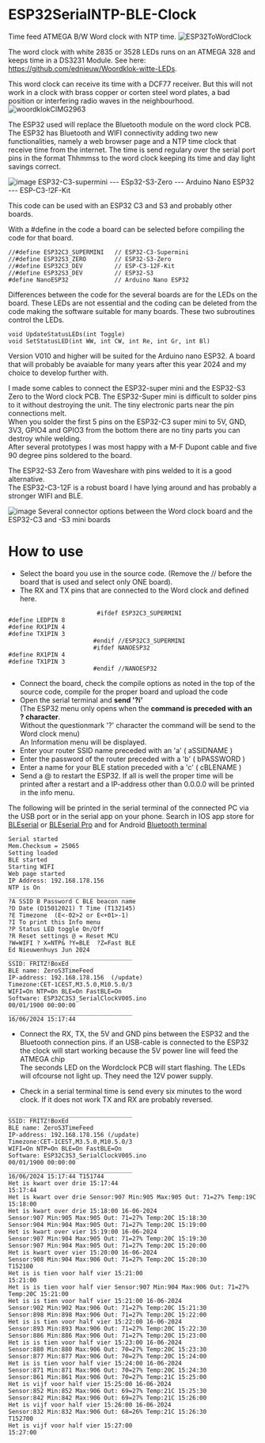 # ESP32SerialNTP-BLE-Clock
Time feed ATMEGA B/W Word clock with NTP time. 
![ESP32ToWordClock](https://github.com/ednieuw/ESP32SerialNTP-BLE-Clock/assets/12166816/ac6b3e92-fde4-49cc-915b-91af3d018617)

The word clock with white 2835 or 3528 LEDs runs on an ATMEGA 328 and keeps time in a DS3231 Module.
See here: https://github.com/ednieuw/Woordklok-witte-LEDs.

This word clock can receive its time with a DCF77 receiver. But this will not work in a clock with brass copper or corten steel word plates, a bad position or interfering radio waves in the neighbourhood.
![woordklokCIMG2963](https://github.com/ednieuw/ESP32SerialNTP-BLE-Clock/assets/12166816/ed78be12-9529-405e-b355-75b00a09bf1c)

The ESP32 used will replace the Bluetooth module on the word clock PCB. The ESP32 has Bluetooth and WIFI connectivity adding two new functionalities, namely a web browser page and a NTP time clock that receive time from the internet.
The time is send regulary over the serial port pins in the format Thhmmss to the word clock keeping its time and day light savings correct. 

![image](https://github.com/ednieuw/ESP32SerialNTP-BLE-Clock/assets/12166816/a7aacb75-6bb4-4673-abc5-d958b976eb5a)
ESP32-C3-supermini --- ESp32-S3-Zero --- Arduino Nano ESP32 --- ESP-C3-!2F-Kit 

This code can be used with an ESP32 C3 and S3 and probably other boards.

With a #define in the code a board can be selected before compiling the code for that board.<br>

```
//#define ESP32C3_SUPERMINI   // ESP32-C3-Supermini
//#define ESP32S3_ZERO        // ESP32-S3-Zero
//#define ESP32C3_DEV         // ESP-C3-12F-Kit 
//#define ESP32S3_DEV         // ESP32-S3
#define NanoESP32             // Arduino Nano ESP32
``` 
Differences between the code for the several boards are for the LEDs on the board. These LEDs are not essential and the coding can be  deleted from the code making the software suitable for many boards. These two subroutines control the LEDs.
```
void UpdateStatusLEDs(int Toggle)
void SetStatusLED(int WW, int CW, int Re, int Gr, int Bl)
```
Version V010 and higher will be suited for the Arduino nano ESP32. A board that will probably be avaiable for many years after this year 2024 and my choice to develop further with.

I made some cables to connect the ESP32-super mini and the ESP32-S3 Zero to the Word clock PCB.
The ESP32-Super mini is difficult to solder pins to it without destroying the unit. The tiny electronic parts near the pin connections melt.<br> 
When you solder the first 5 pins on the ESP32-C3 super mini to 5V, GND, 3V3, GPIO4 and GPIO3 from the bottom there are no tiny parts you can destroy while welding.<br>
After several prototypes I was most happy with a M-F Dupont cable and five 90 degree pins soldered to the board. 

The ESP32-S3 Zero from Waveshare with pins welded to it is a good alternative.<br>
The ESP32-C3-12F is a robust board I have lying around and has probably a stronger WIFI and BLE.

![image](https://github.com/ednieuw/ESP32SerialNTP-BLE-Clock/assets/12166816/0785be7a-b2b1-4e4f-80d8-a79bf15664c5)
Several connector options between the Word clock board and the ESP32-C3 and -S3 mini boards

# How to use
- Select the board you use in the source code. (Remove the // before the board that is used and select only ONE board).
- The RX and TX pins that are connected to the Word clock and defined here. 
```
                         #ifdef ESP32C3_SUPERMINI
#define LEDPIN 8
#define RX1PIN 4
#define TX1PIN 3 
                        #endif //ESP32C3_SUPERMINI
                        #ifdef NANOESP32 
#define RX1PIN 4
#define TX1PIN 3 
                        #endif //NANOESP32
```
- Connect the board, check the compile options as noted in the top of the source code, compile for the proper board and upload the code
- Open the serial terminal and **send '?i'**<br>
  (The ESP32 menu only opens when the **command is preceded with an ? character**. <br>
  Without the questionmark '?' character the command will be send to the Word clock menu)<br>
  An Information menu will be displayed.<br>
- Enter your router SSID name preceded with an 'a'  ( aSSIDNAME )
- Enter the password of the router preceded with a 'b' ( bPASSWORD )
- Enter a name for your BLE station preceded with a 'c' ( cBLENAME ) 
- Send a @ to restart the ESP32.
  If all is well the proper time will be printed after a restart and a IP-address other than 0.0.0.0 will be printed in the info menu.
 
The following will be printed in the serial terminal of the connected PC via the USB port or in the serial app on your phone.
Search in IOS app store for [BLEserial](https://apps.apple.com/nl/app/bleserial-nrf/id1632235163) or [BLEserial Pro](https://apps.apple.com/nl/app/ble-serial-pro/id1632245655)
and for Android [Bluetooth terminal](https://play.google.com/store/apps/details?id=de.kai_morich.serial_bluetooth_terminal&pli=1) 

```
Serial started
Mem.Checksum = 25065
Setting loaded
BLE started
Starting WIFI
Web page started
IP Address: 192.168.178.156
NTP is On
___________________________________
?A SSID B Password C BLE beacon name
?D Date (D15012021) T Time (T132145)
?E Timezone  (E<-02>2 or E<+01>-1)
?I To print this Info menu
?P Status LED toggle On/Off
?R Reset settings @ = Reset MCU
?W=WIFI ? X=NTP& ?Y=BLE  ?Z=Fast BLE
Ed Nieuwenhuys Jun 2024
___________________________________
SSID: FRITZ!BoxEd
BLE name: ZeroS3TimeFeed
IP-address: 192.168.178.156  (/update)
Timezone:CET-1CEST,M3.5.0,M10.5.0/3
WIFI=On NTP=On BLE=On FastBLE=On
Software: ESP32C3S3_SerialClockV005.ino
00/01/1900 00:00:00 
___________________________________
16/06/2024 15:17:44 
```
- Connect the RX, TX, the 5V and GND pins between the ESP32 and the Bluetooth connection pins.
if an USB-cable is connected to the ESP32 the clock will start working because the 5V power line will feed the ATMEGA chip<br>
The seconds LED on the Wordclock PCB will start flashing. The LEDs will ofcourse not light up. They need the 12V power supply.

- Check in a serial terminal time is send every six minutes to the word clock. 
  If it does not work TX and RX are probably reversed.

```
___________________________________
SSID: FRITZ!BoxEd
BLE name: ZeroS3TimeFeed
IP-address: 192.168.178.156 (/update)
Timezone:CET-1CEST,M3.5.0,M10.5.0/3
WIFI=On NTP=On BLE=On FastBLE=On
Software: ESP32C3S3_SerialClockV005.ino
00/01/1900 00:00:00 
___________________________________
16/06/2024 15:17:44 T151744
Het is kwart over drie 15:17:44
15:17:44
Het is kwart over drie Sensor:907 Min:905 Max:905 Out: 71=27% Temp:19C 15:18:00
Het is kwart over drie 15:18:00 16-06-2024
Sensor:907 Min:905 Max:905 Out: 71=27% Temp:20C 15:18:30
Sensor:904 Min:904 Max:905 Out: 71=27% Temp:20C 15:19:00
Het is kwart over vier 15:19:00 16-06-2024
Sensor:907 Min:904 Max:905 Out: 71=27% Temp:20C 15:19:30
Sensor:907 Min:904 Max:905 Out: 71=27% Temp:20C 15:20:00
Het is kwart over vier 15:20:00 16-06-2024
Sensor:908 Min:904 Max:906 Out: 71=27% Temp:20C 15:20:30
T152100
Het is is tien voor half vier 15:21:00
15:21:00
Het is is tien voor half vier Sensor:907 Min:904 Max:906 Out: 71=27% Temp:20C 15:21:00
Het is is tien voor half vier 15:21:00 16-06-2024
Sensor:902 Min:902 Max:906 Out: 71=27% Temp:20C 15:21:30
Sensor:898 Min:898 Max:906 Out: 71=27% Temp:20C 15:22:00
Het is is tien voor half vier 15:22:00 16-06-2024
Sensor:893 Min:893 Max:906 Out: 71=27% Temp:20C 15:22:30
Sensor:886 Min:886 Max:906 Out: 71=27% Temp:20C 15:23:00
Het is is tien voor half vier 15:23:00 16-06-2024
Sensor:880 Min:880 Max:906 Out: 70=27% Temp:20C 15:23:30
Sensor:877 Min:877 Max:906 Out: 70=27% Temp:20C 15:24:00
Het is is tien voor half vier 15:24:00 16-06-2024
Sensor:871 Min:871 Max:906 Out: 70=27% Temp:20C 15:24:30
Sensor:861 Min:861 Max:906 Out: 70=27% Temp:21C 15:25:00
Het is vijf voor half vier 15:25:00 16-06-2024
Sensor:852 Min:852 Max:906 Out: 69=27% Temp:21C 15:25:30
Sensor:842 Min:842 Max:906 Out: 69=27% Temp:21C 15:26:00
Het is vijf voor half vier 15:26:00 16-06-2024
Sensor:832 Min:832 Max:906 Out: 68=26% Temp:21C 15:26:30
T152700
Het is vijf voor half vier 15:27:00
15:27:00
```


 
